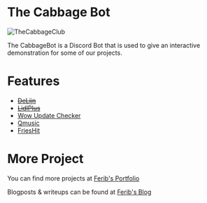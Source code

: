 # The Cabbage Bot
![TheCabbageClub](https://ferib.dev/img/cabbage.png)

The CabbageBot is a Discord Bot that is used to give an interactive demonstration for some of our projects.

# Features
- [~~DeLijn~~](https://github.com/thecabbageclub/CabbageBot/tree/master/Tools/DeLijn)
- [~~LidlPlus~~](https://github.com/thecabbageclub/CabbageBot/tree/master/Tools/LidlPlus)
- [Wow Update Checker](https://github.com/thecabbageclub/CabbageBot/tree/master/Tools/WowUpdateChecker)
- [Qmusic](https://github.com/thecabbageclub/CabbageBot/tree/master/Tools/Qmusic)
- [FriesHit](https://github.com/thecabbageclub/CabbageBot/tree/master/Tools/McDonald/FriesHit)


# More Project
You can find more projects at [Ferib's Portfolio](https://ferib.dev/)

Blogposts & writeups can be found at [Ferib's Blog](https://ferib.dev/portfolio.php?t=Blog+post)

